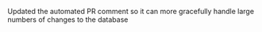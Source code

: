 Updated the automated PR comment so it can more gracefully handle large numbers of changes to the database
